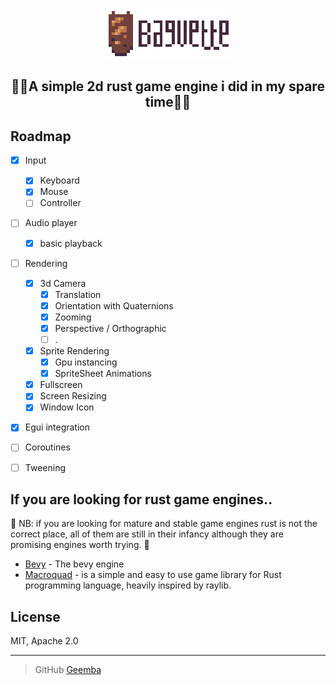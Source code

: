 <p align="center">
  <img src="assets/baguette_logo_and_text.png"/>

<h2 align="center">🥖🥖A  simple 2d rust game engine i did in my spare time🥖🥖</h2>

## Roadmap

- [x] Input
    - [x] Keyboard
    - [x] Mouse
    - [ ] Controller
          
- [ ] Audio player
    - [x] basic playback
          
- [ ] Rendering
    - [x] 3d Camera
       - [x] Translation
       - [x] Orientation with Quaternions
       - [x] Zooming
       - [x] Perspective / Orthographic
       - [ ] .

    - [x] Sprite Rendering
       - [x] Gpu instancing
       - [x] SpriteSheet Animations
    - [x] Fullscreen
    - [x] Screen Resizing
    - [x] Window Icon
        
- [x] Egui integration

- [ ] Coroutines
- [ ] Tweening

## If you are looking for rust game engines..
🚨 NB: if you are looking for mature and stable game engines rust is not the correct place,
all of them are still in their infancy although they are promising engines worth trying. 🚨

- [Bevy](https://github.com/bevyengine/bevy) - The bevy engine
- [Macroquad](https://github.com/not-fl3/macroquad) - is a simple and easy to use game library for Rust programming language, heavily inspired by raylib.

## License

MIT, Apache 2.0

---

> GitHub [Geemba](https://github.com/Geemba)


